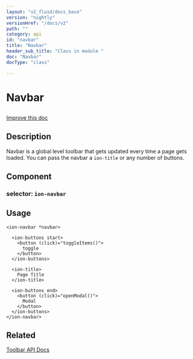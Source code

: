 ```yaml
---
layout: "v2_fluid/docs_base"
version: "nightly"
versionHref: "/docs/v2"
path: ""
category: api
id: "navbar"
title: "Navbar"
header_sub_title: "Class in module "
doc: "Navbar"
docType: "class"

---
```










<h1 class="api-title">


Navbar






</h1>

<a class="improve-v2-docs" href='http://github.com/driftyco/ionic/edit/2.0/ionic/components/navbar/navbar.ts#L58'>
Improve this doc
</a>






<!-- description -->
<h2>Description</h2>

<p>Navbar is a global level toolbar that gets updated every time a page gets
loaded. You can pass the navbar a <code>ion-title</code> or any number of buttons.</p>


<h2>Component</h2>
<h3>selector: <code>ion-navbar</code></h3>
<!-- @usage tag -->

<h2>Usage</h2>

<pre><code class="lang-html">&lt;ion-navbar *navbar&gt;

  &lt;ion-buttons start&gt;
    &lt;button (click)=&quot;toggleItems()&quot;&gt;
      toggle
    &lt;/button&gt;
  &lt;/ion-buttons&gt;

  &lt;ion-title&gt;
    Page Title
  &lt;/ion-title&gt;

  &lt;ion-buttons end&gt;
    &lt;button (click)=&quot;openModal()&quot;&gt;
      Modal
    &lt;/button&gt;
  &lt;/ion-buttons&gt;
&lt;/ion-navbar&gt;
</code></pre>




<!-- @property tags -->


<!-- methods on the class --><!-- related link -->

<h2>Related</h2>

<a href='../../toolbar/Toolbar/'>Toolbar API Docs</a><!-- end content block -->


<!-- end body block -->

